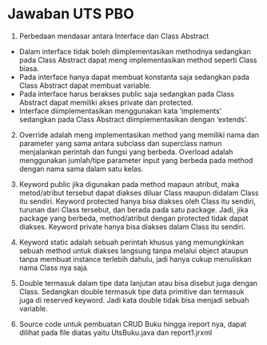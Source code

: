# Jawaban UTS PBO
1.	Perbedaan mendasar antara Interface dan Class Abstract
-	Dalam interface tidak boleh diimplementasikan methodnya sedangkan pada Class Abstract dapat meng implementasikan method seperti Class biasa.
-	Pada interface hanya dapat membuat konstanta saja sedangkan pada Class Abstract dapat membuat variable.
-	Pada interface harus berakses public saja sedangkan pada Class Abstract dapat memiliki akses private dan protected. 
-	Interface diimplementasikan menggunakan kata ‘implements’ sedangkan pada Class Abstract diimplementasikan dengan ‘extends’.

2. Override adalah meng implementasikan method yang memiliki nama dan parameter yang sama antara subclass dan superclass namun menjalankan perintah dan fungsi yang berbeda.
   Overload adalah menggunakan jumlah/tipe parameter input yang berbeda pada method dengan nama sama dalam satu kelas.

3. Keyword public jika digunakan pada method mapaun atribut, maka metod/atribut tersebut dapat diakses diluar Class maupun didalam Class itu sendiri.
Keyword protected hanya bisa diakses oleh Class itu sendiri, turunan dari Class tersebut, dan berada pada satu package. Jadi, jika package yang berbeda, method/atribut dengan protected tidak dapat diakses.
Keyword private hanya bisa diakses dalam Class itu sendiri.

4. Keyword static adalah sebuah perintah khusus yang memungkinkan sebuah method untuk diakses langsung tanpa melalui object ataupun tanpa membuat instance terlebih dahulu, jadi hanya cukup menuliskan nama Class nya saja.
   
5. Double termasuk dalam tipe data lanjutan atau bisa disebut juga dengan Class. Sedangkan double termasuk tipe data primitive dan termasuk juga di reserved keyword. Jadi kata double tidak bisa menjadi sebuah variable.
   
6. Source code untuk pembuatan CRUD Buku hingga ireport nya, dapat dilihat pada file diatas yaitu UtsBuku.java dan report1.jrxml 



